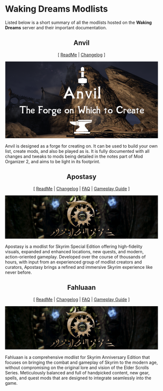 # Waking Dreams Modlists
Listed below is a short summary of all the modlists hosted on the **Waking Dreams** server and their important documentation.

<div align="center">

## Anvil
[ [ReadMe](https://github.com/Oghma-Infinium/Anvil) | [Changelog](https://github.com/Oghma-Infinium/Anvil/blob/main/CHANGELOG.md) ]
</div>

![](https://raw.githubusercontent.com/Althro/Anvil/main/Resources/AnvilTestThumbnail.png)

Anvil is designed as a forge for creating on. It can be used to build your own list, create mods, and also be played as is. It is fully documented with all changes and tweaks to mods being detailed in the notes part of Mod Organizer 2, and aims to be light in its footprint.

<div align="center">

## Apostasy
[ [ReadMe](https://github.com/Oghma-Infinium/Apostasy) | [Changelog](https://github.com/Oghma-Infinium/Apostasy/blob/main/CHANGELOG.md) | [FAQ](https://github.com/Oghma-Infinium/Apostasy/blob/main/Documentation/FAQ.md) | [Gameplay Guide](https://github.com/Oghma-Infinium/Apostasy/blob/main/GAMEPLAY.md) ]
</div>

![](https://raw.githubusercontent.com/Oghma-Infinium/Apostasy/main/images/nexusheader.png)

Apostasy is a modlist for Skyrim Special Edition offering high-fidelity visuals, expanded and enhanced locations, new quests, and modern, action-oriented gameplay. Developed over the course of thousands of hours, with input from an experienced group of modlist creators and curators, Apostasy brings a refined and immersive Skyrim experience like never before.

<div align="center">

## Fahluaan
[ [ReadMe](https://github.com/Oghma-Infinium/Fahluaan) | [Changelog](https://github.com/Oghma-Infinium/Fahluaan/blob/main/CHANGELOG.md) | [FAQ](https://github.com/Oghma-Infinium/Fahluaan/blob/main/Documentation/FAQ.md) | [Gameplay Guide](https://github.com/Oghma-Infinium/Fahluaan/blob/main/GAMEPLAY.md) ]
</div>

![](https://raw.githubusercontent.com/Oghma-Infinium/Fahluaan/main/images/NexusHeader.png)

Fahluaan is a comprehensive modlist for Skyrim Anniversary Edition that focuses on bringing the combat and gameplay of Skyrim to the modern age, without compromising on the original lore and vision of the Elder Scrolls Series. Meticulously balanced and full of handpicked content, new gear, spells, and quest mods that are designed to integrate seamlessly into the game.
